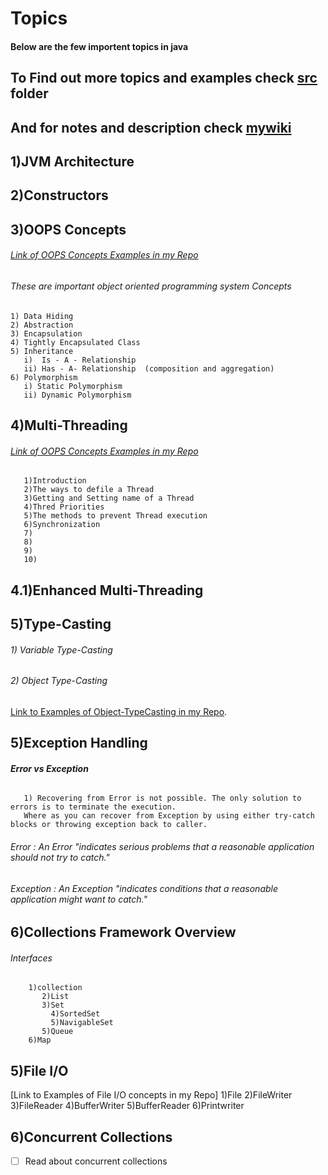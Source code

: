 # Topics
#### **Below are the few importent topics in java**
##  **To Find out more topics and examples check [src](https://github.com/kattakapilkumar/Java/tree/master/src) folder**
##  **And for notes and description check [mywiki](https://github.com/kattakapilkumar/Java/wiki)**
 ## 1)JVM Architecture
 ## 2)Constructors
 
 ## 3)OOPS Concepts
###### [Link of OOPS Concepts Examples in my Repo](https://github.com/kattakapilkumar/Java/tree/master/src/oops_concepts)
######    These are important object oriented programming system Concepts <br />
    1) Data Hiding
    2) Abstraction
    3) Encapsulation
    4) Tightly Encapsulated Class
    5) Inheritance
       i)  Is - A - Relationship
       ii) Has - A- Relationship  (composition and aggregation)
    6) Polymorphism
       i) Static Polymorphism
       ii) Dynamic Polymorphism
  ## 4)Multi-Threading
  ###### [Link of OOPS Concepts Examples in my Repo](https://github.com/kattakapilkumar/Java/tree/master/src/oops_concepts)
       1)Introduction
       2)The ways to defile a Thread
       3)Getting and Setting name of a Thread
       4)Thred Priorities
       5)The methods to prevent Thread execution
       6)Synchronization
       7)
       8)
       9)
       10)
  ## 4.1)Enhanced Multi-Threading
  ## 5)Type-Casting
######     1) Variable Type-Casting

######     2) Object Type-Casting
[Link to Examples of Object-TypeCasting in my Repo](https://github.com/kattakapilkumar/Java/tree/master/src/object_TypeCasting).

 ## 5)Exception Handling 
 ###### **Error vs Exception**
       1) Recovering from Error is not possible. The only solution to errors is to terminate the execution. 
       Where as you can recover from Exception by using either try-catch blocks or throwing exception back to caller.
######  Error : An Error "indicates serious problems that a reasonable application should not try to catch."
######  Exception : An Exception "indicates conditions that a reasonable application might want to catch."
           
 ## 6)Collections Framework Overview
 ###### Interfaces 
        1)collection
           2)List
           3)Set
             4)SortedSet
             5)NavigableSet
           5)Queue
        6)Map 
           
          
 ## 5)File I/O
 [Link to Examples of File I/O concepts in my Repo]
         1)File
         2)FileWriter
         3)FileReader
         4)BufferWriter
         5)BufferReader
         6)Printwriter
       
 ## 6)Concurrent Collections
- [ ] Read about concurrent collections

    
